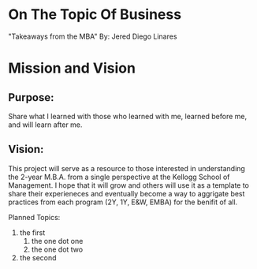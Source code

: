 # On The Topic Of Business
"Takeaways from the MBA"
By: Jered Diego Linares


# Mission and Vision
## Purpose: 
Share what I learned with those who learned with me, learned before me, and will learn after me. 

## Vision: 
This project will serve as a resource to those interested in understanding the 2-year M.B.A. from a single perspective at the Kellogg School of Management. I hope that it will grow and others will use it as a template to share their experieneces and eventually become a way to aggrigate best practices from each program (2Y, 1Y, E&W, EMBA) for the benifit of all. 


Planned Topics: 
1. the first
    1. the one dot one
    2. the one dot two
2. the second 


